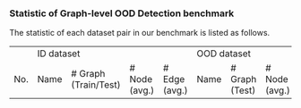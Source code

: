 ### Statistic of Graph-level OOD Detection benchmark

The statistic of each dataset pair in our benchmark is listed as follows.

<table>
  <tr>
  <td> </td>
  <td colspan="4">ID dataset</td>
    <td colspan="4">OOD dataset</td>
  </tr>
  <tr>
    <td>No.</td><td>Name</td>
    <td># Graph<br>(Train/Test)</td>
    <td># Node<br>(avg.)</td>
    <td># Edge<br>(avg.)</td>
    <td>Name</td>
    <td># Graph<br>(Test)</td>
    <td># Node<br>(avg.)</td>
    <td># Edge<br>(avg.)</td>
  </tr>
</table>
